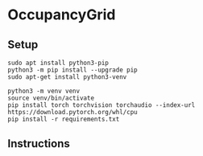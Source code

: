 # OccupancyGrid

## Setup

```
sudo apt install python3-pip
python3 -m pip install --upgrade pip
sudo apt-get install python3-venv
```


```
python3 -m venv venv
source venv/bin/activate
pip install torch torchvision torchaudio --index-url https://download.pytorch.org/whl/cpu
pip install -r requirements.txt
```

## Instructions